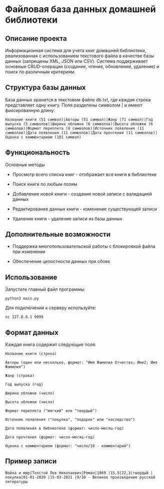 # Файловая база данных домашней библиотеки
## Описание проекта
Информационная система для учета книг домашней библиотеки, реализованная с использованием текстового файла в качестве базы данных (запрещены XML, JSON или CSV). Система поддерживает основные CRUD-операции (создание, чтение, обновление, удаление) и поиск по различным критериям.
## Структура базы данных

База данных хранится в текстовом файле db.txt, где каждая строка представляет одну книгу. Поля разделены символом | и имеют фиксированную длину:

```
Название книги (51 символ)|Авторы (51 символ)|Жанр (71 символ)|Год выпуска (5 символов)|Ширина обложки (6 символов)|Высота обложки (6 символов)|Формат переплета (8 символов)|Источник появления (11 символов)|Дата появления (11 символов)|Дата прочтения (11 символов)|Оценка с комментарием (101 символ)
```
## Функциональность
Основные методы

- Просмотр всего списка книг - отображает все книги в библиотеке

- Поиск книги по любым полям

- Добавление новой книги - создание новой записи с валидацией данных

- Редактирование данных книги - изменение существующей записи

- Удаление книги - удаление записи из базы данных
## Дополнительные возможности

- Поддержка многопользовательской работы с блокировкой файла при изменении

- Обеспечение целостности данных при сбоях

## Использование

Запустите главный файл программы:

```
python3 main.py
```

Для подключения к серверу используйте:

```commandline
nc 127.0.0.1 9999
```
## Формат данных

Каждая книга содержит следующие поля:

    Название книги (строка)

    Авторы (один или несколько, формат: "Имя Фамилия Отчество; Имя2; Имя Фамилия")

    Жанр (строка)

    Год выпуска (год)

    Ширина обложки (число)

    Высота обложки (число)

    Формат переплета ("мягкий" или "твердый")

    Источник появления ("покупка", "подарок" или "наследство")

    Дата появления в библиотеке (формат: число-месяц-год)

    Дата прочтения (формат: число-месяц-год)

    Оценка с комментарием (формат: "число/10 - комментарий")

## Пример записи

```
Война и мир|Толстой Лев Николаевич|Роман|1869 |15,5|22,3|твердый |покупка|01-01-2020 |15-03-2021 |9/10 - Великое произведение русской литературы
```